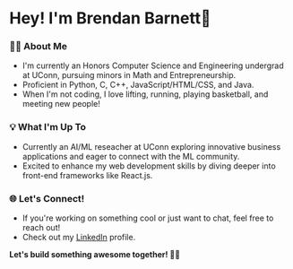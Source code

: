 # Hey! I'm Brendan Barnett👋

### 👨‍🎓 About Me
- I'm currently an Honors Computer Science and Engineering undergrad at UConn, pursuing minors in Math and Entrepreneurship.
- Proficient in Python, C, C++, JavaScript/HTML/CSS, and Java.
- When I'm not coding, I love lifting, running, playing basketball, and meeting new people!

### 💡 What I'm Up To
- Currently an AI/ML reseacher at UConn exploring innovative business applications and eager to connect with the ML community.
- Excited to enhance my web development skills by diving deeper into front-end frameworks like React.js.

### 🌐 Let's Connect!
- If you're working on something cool or just want to chat, feel free to reach out!
- Check out my [LinkedIn](https://www.linkedin.com/in/brendanabarnett/) profile.

**Let's build something awesome together! 😤💪**
